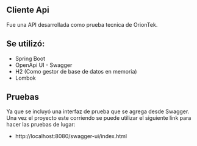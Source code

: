 
## Cliente Api

Fue una API desarrollada como prueba tecnica de OrionTek.



## Se utilizó:

- Spring Boot
- OpenApi UI - Swagger
- H2 (Como gestor de base de datos en memoria)
- Lombok 


## Pruebas

Ya que se incluyó una interfaz de prueba que se agrega desde Swagger.
Una vez el proyecto este corriendo se puede utilizar el siguiente link para hacer las pruebas de lugar:

- http://localhost:8080/swagger-ui/index.html
